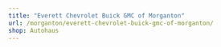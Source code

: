 ```yaml
---
title: "Everett Chevrolet Buick GMC of Morganton"
url: /morganton/everett-chevrolet-buick-gmc-of-morganton/
shop: Autohaus
---
```

